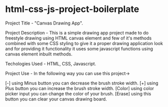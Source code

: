 # html-css-js-project-boilerplate

Project Title - "Canvas Drawing App".

Project Description - This is a simple drawing app project made to do freestyle drawing using HTML canvas element and few of it's methods combined with some CSS styling to give it a proper drawing application look and for providing it functionality it uses some javascript functions using canvas element inbuilt methods.
              
Techologies Used - HTML, CSS, Javascript.

Project Use - In the following way you can use this project->

[-] using Minus button you can decrease the brush stroke width.
[+] using Plus button you can increase the brush stroke width.
[Color] using color picker input you can change the color of your brush.
[Erase] using this button you can clear your canvas drawing board.

